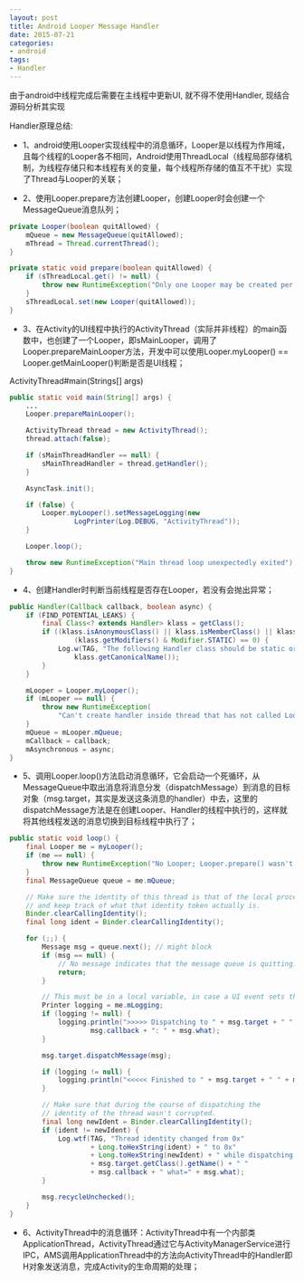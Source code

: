 ```yaml
---
layout: post
title: Android Looper Message Handler
date: 2015-07-21
categories:
- android
tags:
- Handler
---
```


由于android中线程完成后需要在主线程中更新UI, 就不得不使用Handler, 现结合源码分析其实现
<!-- more -->
Handler原理总结:
* 1、android使用Looper实现线程中的消息循环，Looper是以线程为作用域，且每个线程的Looper各不相同，Android使用ThreadLocal（线程局部存储机制，为线程存储只和本线程有关的变量，每个线程所存储的值互不干扰）实现了Thread与Looper的关联；

* 2、使用Looper.prepare方法创建Looper，创建Looper时会创建一个MessageQueue消息队列；

``` java
private Looper(boolean quitAllowed) {
    mQueue = new MessageQueue(quitAllowed);
    mThread = Thread.currentThread();
}
```

``` java
private static void prepare(boolean quitAllowed) {
    if (sThreadLocal.get() != null) {
        throw new RuntimeException("Only one Looper may be created per thread");
    }
    sThreadLocal.set(new Looper(quitAllowed));
}
```

* 3、在Activity的UI线程中执行的ActivityThread（实际并非线程）的main函数中，也创建了一个Looper，即sMainLooper，调用了Looper.prepareMainLooper方法，开发中可以使用Looper.myLooper()
== Looper.getMainLooper()判断是否是UI线程；

ActivityThread#main(Strings[] args)
``` java
public static void main(String[] args) {
    ...
    Looper.prepareMainLooper();

    ActivityThread thread = new ActivityThread();
    thread.attach(false);

    if (sMainThreadHandler == null) {
        sMainThreadHandler = thread.getHandler();
    }

    AsyncTask.init();

    if (false) {
        Looper.myLooper().setMessageLogging(new
                LogPrinter(Log.DEBUG, "ActivityThread"));
    }

    Looper.loop();

    throw new RuntimeException("Main thread loop unexpectedly exited");
}
```

* 4、创建Handler时判断当前线程是否存在Looper，若没有会抛出异常；
``` java
public Handler(Callback callback, boolean async) {
    if (FIND_POTENTIAL_LEAKS) {
        final Class<? extends Handler> klass = getClass();
        if ((klass.isAnonymousClass() || klass.isMemberClass() || klass.isLocalClass()) &&
                (klass.getModifiers() & Modifier.STATIC) == 0) {
            Log.w(TAG, "The following Handler class should be static or leaks might occur: " +
                klass.getCanonicalName());
        }
    }

    mLooper = Looper.myLooper();
    if (mLooper == null) {
        throw new RuntimeException(
            "Can't create handler inside thread that has not called Looper.prepare()");
    }
    mQueue = mLooper.mQueue;
    mCallback = callback;
    mAsynchronous = async;
}
```

* 5、调用Looper.loop()方法启动消息循环，它会启动一个死循环，从MessageQueue中取出消息将消息分发（dispatchMessage）到消息的目标对象（msg.target，其实是发送这条消息的handler）中去，这里的dispatchMessage方法是在创建Looper、Handler的线程中执行的，这样就将其他线程发送的消息切换到目标线程中执行了；
``` java
public static void loop() {
    final Looper me = myLooper();
    if (me == null) {
        throw new RuntimeException("No Looper; Looper.prepare() wasn't called on this thread.");
    }
    final MessageQueue queue = me.mQueue;

    // Make sure the identity of this thread is that of the local process,
    // and keep track of what that identity token actually is.
    Binder.clearCallingIdentity();
    final long ident = Binder.clearCallingIdentity();

    for (;;) {
        Message msg = queue.next(); // might block
        if (msg == null) {
            // No message indicates that the message queue is quitting.
            return;
        }

        // This must be in a local variable, in case a UI event sets the logger
        Printer logging = me.mLogging;
        if (logging != null) {
            logging.println(">>>>> Dispatching to " + msg.target + " " +
                    msg.callback + ": " + msg.what);
        }

        msg.target.dispatchMessage(msg);

        if (logging != null) {
            logging.println("<<<<< Finished to " + msg.target + " " + msg.callback);
        }

        // Make sure that during the course of dispatching the
        // identity of the thread wasn't corrupted.
        final long newIdent = Binder.clearCallingIdentity();
        if (ident != newIdent) {
            Log.wtf(TAG, "Thread identity changed from 0x"
                    + Long.toHexString(ident) + " to 0x"
                    + Long.toHexString(newIdent) + " while dispatching to "
                    + msg.target.getClass().getName() + " "
                    + msg.callback + " what=" + msg.what);
        }

        msg.recycleUnchecked();
    }
}
```

* 6、ActivityThread中的消息循环：ActivityThread中有一个内部类ApplicationThread，ActivityThread通过它与ActivityManagerService进行IPC，AMS调用ApplicationThread中的方法向ActivityThread中的Handler即H对象发送消息，完成Activity的生命周期的处理；
